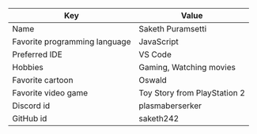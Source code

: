 | Key | Value |
| ---- | --- |
| Name | Saketh Puramsetti |
| Favorite programming language | JavaScript |
| Preferred IDE | VS Code |
| Hobbies | Gaming, Watching movies |
| Favorite cartoon | Oswald |
| Favorite video game | Toy Story from PlayStation 2 |
| Discord id | plasmaberserker |
| GitHub id | saketh242 |